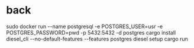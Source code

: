 # back
sudo docker run --name postgresql -e POSTGRES_USER=usr -e POSTGRES_PASSWORD=pwd -p 5432:5432 -d postgres
cargo install diesel_cli --no-default-features --features postgres
diesel setup
cargo run

